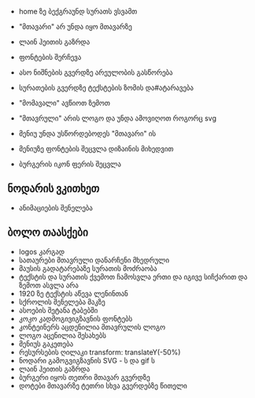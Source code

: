 - home ზე ბექგრაუნდ სურათს ვსვამთ
- "მთავარი" არ უნდა იყო მთავარზე
- ლაინ ჰეითის გაზრდა 
- ფონტების შერჩევა




- ასო ნიშნების გვერდზე არეულობის გასწორება

- სურათების გვერდზე ტექსტების ზომის და#ატარავება
- "მომავალი" ავწიოთ ზემოთ
- "მთავრული" არის ლოგო და უნდა ამოვიღოთ როგორც svg
- მენიუ უნდა უსწორდებოდეს "მთავარი" ის
- მენიუზე ფონტების შეცვლა დიზაინის მიხედვით
- ბურგერის იკონ ფერის შეცვლა


ნოდარის ვკითხეთ
-------
- ანიმაციების შენელება


ბოლო თაასქები
---

- logos კარგად 
- სათაურები მთავრული დანარჩენი მხედრული
- მაუსის გადატარებაზე სურათის მოძრაობა
- ტექსტის და სურათის ქვემოთ ჩამოსვლა ერთი და იგივე სიჩქარით და ზემოთ ასვლა არა
- 1920 ზე ტექსტის აწევა ლენინთან
- სქროლის შენელება მაკზე
- ასოების შეტანა ტაბებში
- კოკო კადმოგივიგზავნის ფონტებს
- კონტეინერს აცდენილია მთავრულის ლოგო 
- ლოგო აცენილია შესახებს
- მენიუს გაკეთება
- რესურსების ღილაკი transform: translateY(-50%)
- ნოდარი გამოგვიგზავნის SVG - ს და gif ს
- ლაინ ჰეითის გაზრდა
- ბურგერი იყოს თეთრი მთავარ გვერდზე
- დოტები მთავარზე ტეთრი სხვა გვერდებზე წითელი
